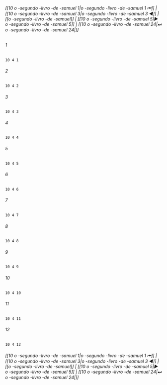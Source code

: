 
###### [[10 o -segundo -livro -de -samuel 1|o -segundo -livro -de -samuel 1 ⏮]] | [[10 o -segundo -livro -de -samuel 3|o -segundo -livro -de -samuel 3 ◀]] | [[o -segundo -livro -de -samuel]] | [[10 o -segundo -livro -de -samuel 5|▶ o -segundo -livro -de -samuel 5]] | [[10 o -segundo -livro -de -samuel 24|⏭ o -segundo -livro -de -samuel 24|]]

###### 1
``` verse
10 4 1 
```
###### 2
``` verse
10 4 2 
```
###### 3
``` verse
10 4 3 
```
###### 4
``` verse
10 4 4 
```
###### 5
``` verse
10 4 5 
```
###### 6
``` verse
10 4 6 
```
###### 7
``` verse
10 4 7 
```
###### 8
``` verse
10 4 8 
```
###### 9
``` verse
10 4 9 
```
###### 10
``` verse
10 4 10 
```
###### 11
``` verse
10 4 11 
```
###### 12
``` verse
10 4 12 
```

###### [[10 o -segundo -livro -de -samuel 1|o -segundo -livro -de -samuel 1 ⏮]] | [[10 o -segundo -livro -de -samuel 3|o -segundo -livro -de -samuel 3 ◀]] | [[o -segundo -livro -de -samuel]] | [[10 o -segundo -livro -de -samuel 5|▶ o -segundo -livro -de -samuel 5]] | [[10 o -segundo -livro -de -samuel 24|⏭ o -segundo -livro -de -samuel 24|]]


